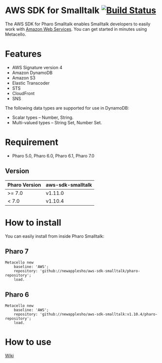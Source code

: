 AWS SDK for Smalltalk [![Build Status](https://travis-ci.org/newapplesho/aws-sdk-smalltalk.svg?branch=master)](https://travis-ci.org/newapplesho/aws-sdk-smalltalk)
=================

The AWS SDK for Pharo Smalltalk enables Smalltalk developers to easily work with [Amazon Web Services](http://aws.amazon.com/). You can get started in minutes using Metacello.

# Features
* AWS Signature version 4
* Amazon DynamoDB
* Amazon S3
* Elastic Transcoder
* STS
* CloudFront
* SNS

The following data types are supported for use in DynamoDB:

* Scalar types – Number, String.
* Multi-valued types – String Set, Number Set.

# Requirement

- Pharo 5.0, Pharo 6.0, Pharo 6.1, Pharo 7.0 

## Version

| Pharo Version | aws-sdk-smalltalk  |
| --------------| ------------------ |
| >= 7.0        | v1.11.0            |
| <  7.0        | v1.10.4            |

# How to install

You can easily install from inside Pharo Smalltalk:

## Pharo 7

```smalltalk
Metacello new
    baseline: 'AWS';
    repository: 'github://newapplesho/aws-sdk-smalltalk/pharo-repository';
    load.
```

## Pharo 6

```smalltalk
Metacello new
    baseline: 'AWS';
    repository: 'github://newapplesho/aws-sdk-smalltalk:v1.10.4/pharo-repository';
    load.
```

# How to use
[Wiki](https://github.com/newapplesho/aws-sdk-smalltalk/wiki)
